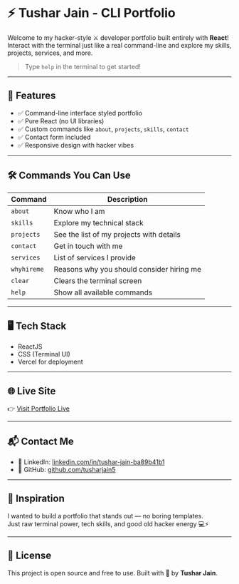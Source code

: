 # ⚡ Tushar Jain - CLI Portfolio

Welcome to my hacker-style ⚔️ developer portfolio built entirely with **React**!  
Interact with the terminal just like a real command-line and explore my skills, projects, services, and more.

> Type `help` in the terminal to get started!

---

## 🚀 Features

- ✅ Command-line interface styled portfolio  
- ✅ Pure React (no UI libraries)
- ✅ Custom commands like `about`, `projects`, `skills`, `contact`
- ✅ Contact form included
- ✅ Responsive design with hacker vibes

---

## 🛠 Commands You Can Use

| Command        | Description                                   |
|----------------|-----------------------------------------------|
| `about`        | Know who I am                                 |
| `skills`       | Explore my technical stack                    |
| `projects`     | See the list of my projects with details      |
| `contact`      | Get in touch with me                          |
| `services`     | List of services I provide                    |
| `whyhireme`    | Reasons why you should consider hiring me     |
| `clear`        | Clears the terminal screen                    |
| `help`         | Show all available commands                   |

---

## 🖥️ Tech Stack

- ReactJS
- CSS (Terminal UI)
- Vercel for deployment

---

## 🌐 Live Site

👉 [Visit Portfolio Live](https://tushar-cli-portfolio.vercel.app/)

---

## 📬 Contact Me

- 🔗 LinkedIn: [linkedin.com/in/tushar-jain-ba89b41b1](https://linkedin.com/in/tushar-jain-ba89b41b1)
- 🐙 GitHub: [github.com/tusharjain5](https://github.com/tusharjain5)

---

## 🧠 Inspiration

I wanted to build a portfolio that stands out — no boring templates.  
Just raw terminal power, tech skills, and good old hacker energy 💻⚡

---

## 📜 License

This project is open source and free to use. Built with 💚 by **Tushar Jain**.
